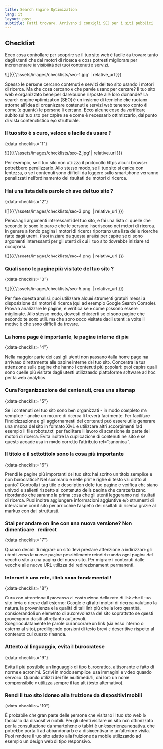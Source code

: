 ```yaml
---
title: Search Engine Optimization
lang: it
layout: post
subtitle: Fatti trovare. Arrivano i consigli SEO per i siti pubblici
---
```


## Checklist

Ecco cosa controllare per scoprire se il tuo sito web è facile da trovare tanto dagli utenti che dai motori di ricerca e cosa potresti migliorare per incrementare la visibilità dei tuoi contenuti e servizi.

![]({{'/assets/images/checklists/seo-1.jpg' | relative_url }})

Spesso le persone cercano contenuti e servizi del tuo sito usando i motori di ricerca. Ma che cosa cercano e che parole usano per cercare? Il tuo sito web è organizzato bene per dare buone risposte alle loro domande?
La search engine optimization (SEO) è un insieme di tecniche che ruotano attorno all’idea di organizzare contenuti e servizi web tenendo conto di come (e quanto) le persone li cercano. Ecco alcune cose da verificare subito sul tuo sito per capire se e come è necessario ottimizzarlo, dal punto di vista contenutistico e/o strutturale.  

### Il tuo sito è sicuro, veloce e facile da usare ?
{:data-checklist="1"}

![]({{'/assets/images/checklists/seo-2.jpg' | relative_url }})

Per esempio, se il tuo sito non utilizza il protocollo https alcuni browser potrebbero penalizzarlo. Allo stesso modo, se il tuo sito si carica con lentezza, o se i contenuti sono difficili da leggere sullo smartphone verranno penalizzati nell’ordinamento dei risultati dei motori di ricerca.

### Hai una lista delle parole chiave del tuo sito ?
{:data-checklist="2"}

![]({{'/assets/images/checklists/seo-3.png' | relative_url }})

Pensa agli argomenti interessanti del tuo sito, e fai una lista di quelle che secondo te sono le parole che le persone inseriscono nei motori di ricerca. In genere a fondo pagina i motori di ricerca riportano una lista delle ricerche fatte dagli utenti. Puoi iniziare da questa analisi per capire se ci sono argomenti interessanti per gli utenti di cui il tuo sito dovrebbe iniziare ad occuparsi.

![]({{'/assets/images/checklists/seo-4.png' | relative_url }})

### Quali sono le pagine più visitate del tuo sito ?
{:data-checklist="3"}

![]({{'/assets/images/checklists/seo-5.png' | relative_url }})

Per fare questa analisi, puoi utilizzare alcuni strumenti gratuiti messi a disposizione dai motori di ricerca (qui ad esempio Google Search Console). Prova a analizzare le pagine, e verifica se e come possono essere migliorate. Allo stesso modo, dovresti chiederti se ci sono pagine che secondo te sono utili, ma che sono poco visitate dagli utenti: a volte il motivo è che sono difficili da trovare.

### La home page è importante, le pagine interne di più
{:data-checklist="4"}

Nella maggior parte dei casi gli utenti non passano dalla home page ma arrivano direttamente alle pagine interne del tuo sito. Concentra la tua attenzione sulle pagine che hanno i contenuti più popolari: puoi capire quali sono quelle più visitate dagli utenti utilizzando piattaforme software ad hoc per la web analytics.

### Cura l’organizzazione dei contenuti, crea una sitemap
{:data-checklist="5"}

Se i contenuti del tuo sito sono ben organizzati - in modo completo ma semplice - anche un motore di ricerca li troverà facilmente. Per facilitare l’indicizzazione e gli aggiornamenti dei contenuti può essere utile generare una mappa del sito in formato XML e utilizzare altri accorgimenti (ad esempio il file robots.txt) per facilitare il lavoro di scansione da parte dei motori di ricerca.
Evita inoltre la duplicazione di contenuti nel sito e se questo accade usa in modo corretto l’attributo rel=“canonical”.

### Il titolo e il sottotitolo sono la cosa più importante
{:data-checklist="6"}

Prendi le pagine più importanti del tuo sito: hai scritto un titolo semplice e non burocratico? Nel sommario e nelle prime righe di testo vai dritto al punto? Controlla i tag title e description delle tue pagine e verifica che siano univoci e salienti rispetto al contenuto della pagina che caratterizzano, ricordando che saranno la prima cosa che gli utenti leggeranno nei risultati di ricerca. Puoi inoltre aggiungere informazioni aggiuntive e/o strumenti di interazione con il sito per arricchire l’aspetto  dei risultati di ricerca grazie al markup con dati strutturati.

### Stai per andare on line con una nuova versione? Non dimenticare i redirect
{:data-checklist="7"}

Quando decidi di migrare un sito devi prestare attenzione a indirizzare gli utenti verso le nuove pagine possibilmente reindirizzando ogni pagina del vecchio sito a una pagina del nuovo sito. Per migrare i contenuti dalle vecchie alle nuove URL utilizza dei redirezionamenti permanenti.  

### Internet è una rete, i link sono fondamentali!
{:data-checklist="8"}

Cura con attenzione il processo di costruzione della rete di link che il tuo sito invia o riceve dall’esterno: Google e gli altri motori di ricerca valutano la natura, la provenienza e la qualità di tali link più che la loro quantità, considerandoli un elemento di autorevolezza del sito soprattutto se questi provengono da siti altrettanto autorevoli.  
Scegli oculatamente le parole cui ancorare un link (sia esso interno o esterno al sito), prediligendo porzioni di testo brevi e descrittive rispetto al contenuto cui questo rimanda.

### Attento al linguaggio, evita il burocratese
{:data-checklist="9"}

Evita il più possibile un linguaggio di tipo burocratico, altisonante e fatto di norme e acronimi. Scrivi in modo semplice, usa immagini e video quando servono. Quando utilizzi dei file multimediali, dai loro un nome comprensibile e utilizza sempre il tag alt (testo alternativo).

### Rendi il tuo sito idoneo alla fruizione da dispositivi mobili
{:data-checklist="10"}

È probabile che gran parte delle persone che visitano il tuo sito web lo facciano da dispositivi mobili. Per gli utenti visitare un sito non ottimizzato per la consultazione da smartphone o tablet è un’esperienza negativa, che potrebbe portarli ad abbandonarlo e a disincentivarne un’ulteriore visita. Puoi rendere il tuo sito adatto alla fruizione da mobile utilizzando ad esempio un design web di tipo responsivo.
